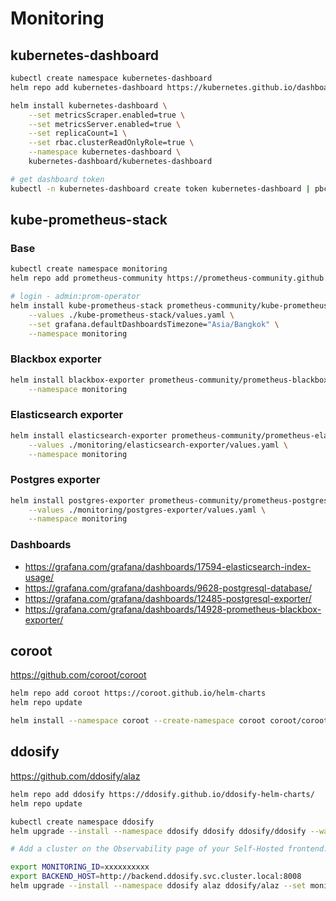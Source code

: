 # Monitoring

## kubernetes-dashboard

```bash
kubectl create namespace kubernetes-dashboard
helm repo add kubernetes-dashboard https://kubernetes.github.io/dashboard/

helm install kubernetes-dashboard \
    --set metricsScraper.enabled=true \
    --set metricsServer.enabled=true \
    --set replicaCount=1 \
    --set rbac.clusterReadOnlyRole=true \
    --namespace kubernetes-dashboard \
    kubernetes-dashboard/kubernetes-dashboard

# get dashboard token
kubectl -n kubernetes-dashboard create token kubernetes-dashboard | pbcopy
```

## kube-prometheus-stack

### Base

```bash
kubectl create namespace monitoring
helm repo add prometheus-community https://prometheus-community.github.io/helm-charts

# login - admin:prom-operator
helm install kube-prometheus-stack prometheus-community/kube-prometheus-stack \
    --values ./kube-prometheus-stack/values.yaml \
    --set grafana.defaultDashboardsTimezone="Asia/Bangkok" \
    --namespace monitoring
```

### Blackbox exporter

```bash
helm install blackbox-exporter prometheus-community/prometheus-blackbox-exporter \
    --namespace monitoring
```

### Elasticsearch exporter

```bash
helm install elasticsearch-exporter prometheus-community/prometheus-elasticsearch-exporter \
    --values ./monitoring/elasticsearch-exporter/values.yaml \
    --namespace monitoring
```

### Postgres exporter

```bash
helm install postgres-exporter prometheus-community/prometheus-postgres-exporter \
    --values ./monitoring/postgres-exporter/values.yaml \
    --namespace monitoring
```

<!-- ### Mongodb exporter

```bash
helm install mongodb-exporter prometheus-community/prometheus-mongodb-exporter \
    --values ./monitoring/mongodb-exporter/values.yaml \
    --namespace monitoring
``` -->

### Dashboards

- <https://grafana.com/grafana/dashboards/17594-elasticsearch-index-usage/>
- <https://grafana.com/grafana/dashboards/9628-postgresql-database/>
- <https://grafana.com/grafana/dashboards/12485-postgresql-exporter/>
- <https://grafana.com/grafana/dashboards/14928-prometheus-blackbox-exporter/>

## coroot

<https://github.com/coroot/coroot>

```bash
helm repo add coroot https://coroot.github.io/helm-charts
helm repo update

helm install --namespace coroot --create-namespace coroot coroot/coroot
```

## ddosify

<https://github.com/ddosify/alaz>

```bash
helm repo add ddosify https://ddosify.github.io/ddosify-helm-charts/
helm repo update

kubectl create namespace ddosify
helm upgrade --install --namespace ddosify ddosify ddosify/ddosify --wait

# Add a cluster on the Observability page of your Self-Hosted frontend. You will receive a Monitoring ID and instructions.

export MONITORING_ID=xxxxxxxxxx
export BACKEND_HOST=http://backend.ddosify.svc.cluster.local:8008
helm upgrade --install --namespace ddosify alaz ddosify/alaz --set monitoringID=$MONITORING_ID --set backendHost=$BACKEND_HOST
```
